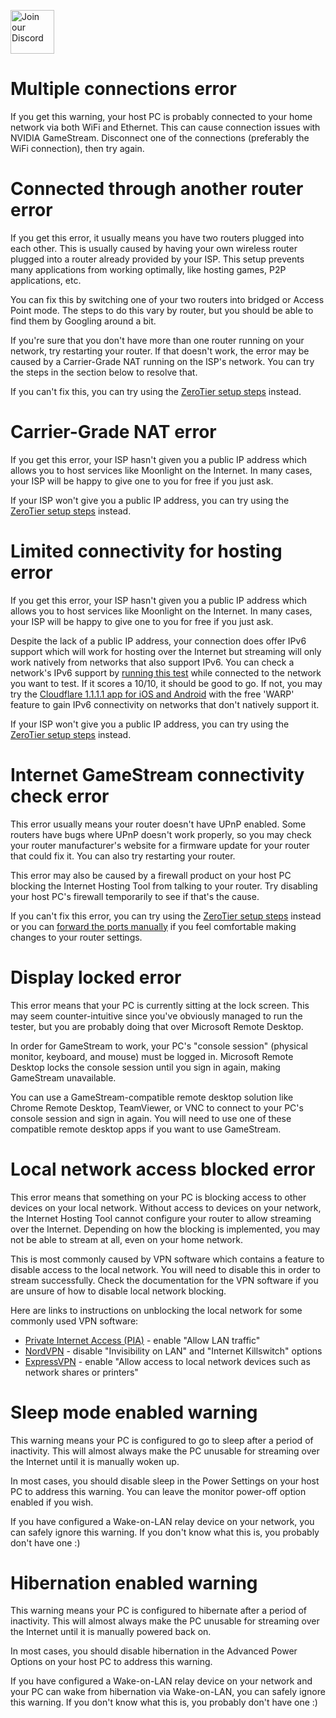 <a href="https://moonlight-stream.org/discord"><img src="https://moonlight-stream.org/images/discord.png" height="70" alt="Join our Discord"></a>

# Multiple connections error
If you get this warning, your host PC is probably connected to your home network via both WiFi and Ethernet. This can cause connection issues with NVIDIA GameStream. Disconnect one of the connections (preferably the WiFi connection), then try again.

# Connected through another router error
If you get this error, it usually means you have two routers plugged into each other. This is usually caused by having your own wireless router plugged into a router already provided by your ISP. This setup prevents many applications from working optimally, like hosting games, P2P applications, etc.

You can fix this by switching one of your two routers into bridged or Access Point mode. The steps to do this vary by router, but you should be able to find them by Googling around a bit.

If you're sure that you don't have more than one router running on your network, try restarting your router. If that doesn't work, the error may be caused by a Carrier-Grade NAT running on the ISP's network. You can try the steps in the section below to resolve that.

If you can't fix this, you can try using the [ZeroTier setup steps](https://github.com/moonlight-stream/moonlight-docs/wiki/Setup-Guide#zerotier) instead.

# Carrier-Grade NAT error
If you get this error, your ISP hasn't given you a public IP address which allows you to host services like Moonlight on the Internet. In many cases, your ISP will be happy to give one to you for free if you just ask.

If your ISP won't give you a public IP address, you can try using the [ZeroTier setup steps](https://github.com/moonlight-stream/moonlight-docs/wiki/Setup-Guide#zerotier) instead.

# Limited connectivity for hosting error
If you get this error, your ISP hasn't given you a public IP address which allows you to host services like Moonlight on the Internet. In many cases, your ISP will be happy to give one to you for free if you just ask.

Despite the lack of a public IP address, your connection does offer IPv6 support which will work for hosting over the Internet but streaming will only work natively from networks that also support IPv6. You can check a network's IPv6 support by [running this test](http://test-ipv6.com/) while connected to the network you want to test. If it scores a 10/10, it should be good to go. If not, you may try the [Cloudflare 1.1.1.1 app for iOS and Android](https://1.1.1.1/) with the free 'WARP' feature to gain IPv6 connectivity on networks that don't natively support it.

If your ISP won't give you a public IP address, you can try using the [ZeroTier setup steps](https://github.com/moonlight-stream/moonlight-docs/wiki/Setup-Guide#zerotier) instead.

# Internet GameStream connectivity check error
This error usually means your router doesn't have UPnP enabled. Some routers have bugs where UPnP doesn't work properly, so you may check your router manufacturer's website for a firmware update for your router that could fix it. You can also try restarting your router.

This error may also be caused by a firewall product on your host PC blocking the Internet Hosting Tool from talking to your router. Try disabling your host PC's firewall temporarily to see if that's the cause.

If you can't fix this error, you can try using the [ZeroTier setup steps](https://github.com/moonlight-stream/moonlight-docs/wiki/Setup-Guide#zerotier) instead or you can [forward the ports manually](https://github.com/moonlight-stream/moonlight-docs/wiki/Setup-Guide#manual-port-forwarding-advanced) if you feel comfortable making changes to your router settings.

# Display locked error
This error means that your PC is currently sitting at the lock screen. This may seem counter-intuitive since you've obviously managed to run the tester, but you are probably doing that over Microsoft Remote Desktop.

In order for GameStream to work, your PC's "console session" (physical monitor, keyboard, and mouse) must be logged in. Microsoft Remote Desktop locks the console session until you sign in again, making GameStream unavailable.

You can use a GameStream-compatible remote desktop solution like Chrome Remote Desktop, TeamViewer, or VNC to connect to your PC's console session and sign in again. You will need to use one of these compatible remote desktop apps if you want to use GameStream.

# Local network access blocked error
This error means that something on your PC is blocking access to other devices on your local network. Without access to devices on your network, the Internet Hosting Tool cannot configure your router to allow streaming over the Internet. Depending on how the blocking is implemented, you may not be able to stream at all, even on your home network.

This is most commonly caused by VPN software which contains a feature to disable access to the local network. You will need to disable this in order to stream successfully. Check the documentation for the VPN software if you are unsure of how to disable local network blocking.

Here are links to instructions on unblocking the local network for some commonly used VPN software:
* [Private Internet Access (PIA)](https://www.privateinternetaccess.com/helpdesk/kb/articles/i-cannot-access-devices-on-my-local-network) - enable "Allow LAN traffic"
* [NordVPN](https://support.nordvpn.com/FAQ/Setup-tutorials/1047409642/Installing-and-using-NordVPN-on-Windows-7-and-later-versions.htm#Advanced%20settings) - disable "Invisibility on LAN" and "Internet Killswitch" options
* [ExpressVPN](https://www.expressvpn.com/support/troubleshooting/restore-lan-access/) - enable "Allow access to local network devices such as network shares or printers"

# Sleep mode enabled warning
This warning means your PC is configured to go to sleep after a period of inactivity. This will almost always make the PC unusable for streaming over the Internet until it is manually woken up.

In most cases, you should disable sleep in the Power Settings on your host PC to address this warning. You can leave the monitor power-off option enabled if you wish.

If you have configured a Wake-on-LAN relay device on your network, you can safely ignore this warning. If you don't know what this is, you probably don't have one :)

# Hibernation enabled warning
This warning means your PC is configured to hibernate after a period of inactivity. This will almost always make the PC unusable for streaming over the Internet until it is manually powered back on.

In most cases, you should disable hibernation in the Advanced Power Options on your host PC to address this warning.

If you have configured a Wake-on-LAN relay device on your network and your PC can wake from hibernation via Wake-on-LAN, you can safely ignore this warning. If you don't know what this is, you probably don't have one :)